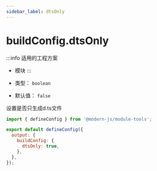 ```yaml
---
sidebar_label: dtsOnly
---
```


# buildConfig.dtsOnly

:::info 适用的工程方案
* 模块
:::

* 类型： `boolean`
* 默认值： `false`

设置是否只生成d.ts文件

```js title="modern.config.js"
import { defineConfig } from '@modern-js/module-tools';

export default defineConfig({
  output: {
    buildConfig: {
      dtsOnly: true,
    },
  },
});
```
